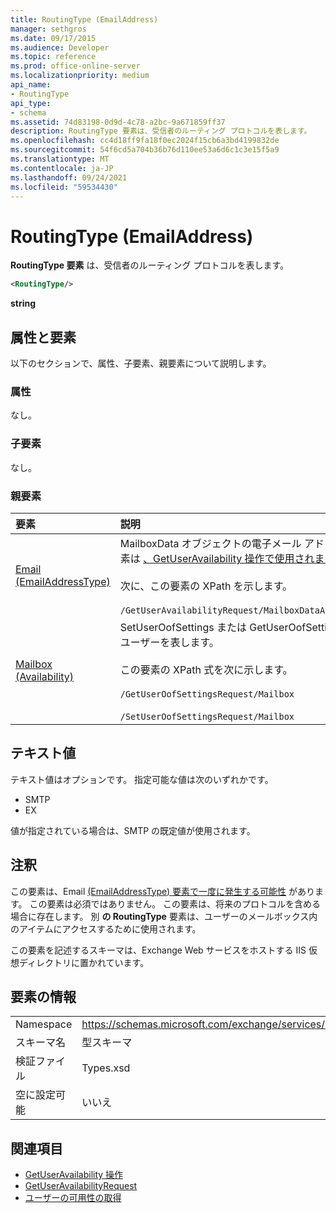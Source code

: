 ```yaml
---
title: RoutingType (EmailAddress)
manager: sethgros
ms.date: 09/17/2015
ms.audience: Developer
ms.topic: reference
ms.prod: office-online-server
ms.localizationpriority: medium
api_name:
- RoutingType
api_type:
- schema
ms.assetid: 74d83198-0d9d-4c78-a2bc-9a671859ff37
description: RoutingType 要素は、受信者のルーティング プロトコルを表します。
ms.openlocfilehash: cc4d18ff9fa18f0ec2024f15cb6a3bd4199832de
ms.sourcegitcommit: 54f6cd5a704b36b76d110ee53a6d6c1c3e15f5a9
ms.translationtype: MT
ms.contentlocale: ja-JP
ms.lasthandoff: 09/24/2021
ms.locfileid: "59534430"
---
```

# <a name="routingtype-emailaddress"></a>RoutingType (EmailAddress)

**RoutingType 要素** は、受信者のルーティング プロトコルを表します。 
  
```XML
<RoutingType/>
```

 **string**
## <a name="attributes-and-elements"></a>属性と要素

以下のセクションで、属性、子要素、親要素について説明します。
  
### <a name="attributes"></a>属性

なし。
  
### <a name="child-elements"></a>子要素

なし。
  
### <a name="parent-elements"></a>親要素

|**要素**|**説明**|
|:-----|:-----|
|[Email (EmailAddressType)](email-emailaddresstype.md) <br/> |MailboxData オブジェクトの電子メール アドレスを指定します。 この要素は [、GetUserAvailability 操作で使用されます](getuseravailability-operation.md)。  <br/><br/> 次に、この要素の XPath を示します。  <br/><br/>  `/GetUserAvailabilityRequest/MailboxDataArray/MailboxData[i]/Email` <br/> |
|[Mailbox (Availability)](mailbox-availability.md) <br/> | SetUserOofSettings または GetUserOofSettings 要求のメールボックス ユーザーを表します。  <br/><br/>  この要素の XPath 式を次に示します。 <br/> <br/>  `/GetUserOofSettingsRequest/Mailbox` <br/><br/>  `/SetUserOofSettingsRequest/Mailbox` <br/> |
   
## <a name="text-value"></a>テキスト値

テキスト値はオプションです。 指定可能な値は次のいずれかです。

* SMTP
* EX

値が指定されている場合は、SMTP の既定値が使用されます。
  
## <a name="remarks"></a>注釈

この要素は、Email [(EmailAddressType) 要素で一度に発生する可能性](email-emailaddresstype.md) があります。 この要素は必須ではありません。 この要素は、将来のプロトコルを含める場合に存在します。 別 **の RoutingType** 要素は、ユーザーのメールボックス内のアイテムにアクセスするために使用されます。 
  
この要素を記述するスキーマは、Exchange Web サービスをホストする IIS 仮想ディレクトリに置かれています。
  
## <a name="element-information"></a>要素の情報

|||
|:-----|:-----|
|Namespace  <br/> |https://schemas.microsoft.com/exchange/services/2006/types  <br/> |
|スキーマ名  <br/> |型スキーマ  <br/> |
|検証ファイル  <br/> |Types.xsd  <br/> |
|空に設定可能  <br/> |いいえ  <br/> |
   
## <a name="see-also"></a>関連項目

- [GetUserAvailability 操作](getuseravailability-operation.md)
- [GetUserAvailabilityRequest](getuseravailabilityrequest.md)
- [ユーザーの可用性の取得](https://msdn.microsoft.com/library/d4133fcb-9b0f-4e6b-aadf-a389da83516a%28Office.15%29.aspx)

